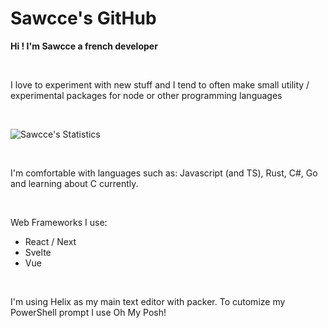 # Sawcce's GitHub

__Hi ! I'm Sawcce a french developer__

<br />

I love to experiment with new stuff and I tend to often make small utility / experimental packages for node or other programming languages

<br />

![Sawcce's Statistics](https://github-readme-stats.vercel.app/api?username=sawcce&show_icons=true&theme=tokyonight)

<br/>

I'm comfortable with languages such as: Javascript (and TS), Rust, C#, Go and learning about C currently.

<br/>

Web Frameworks I use:

- React / Next
- Svelte
- Vue

<br/>

I'm using Helix as my main text editor with packer.
To cutomize my PowerShell prompt I use Oh My Posh!

